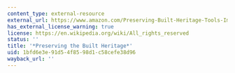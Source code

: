 ```yaml
---
content_type: external-resource
external_url: https://www.amazon.com/Preserving-Built-Heritage-Tools-Implementation/dp/0874518318
has_external_license_warning: true
license: https://en.wikipedia.org/wiki/All_rights_reserved
status: ''
title: '*Preserving the Built Heritage*'
uid: 1bfd6e3e-91d5-4f85-98d1-c58cefe38d96
wayback_url: ''
---
```

